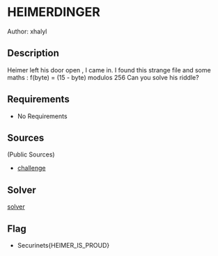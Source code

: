 # HEIMERDINGER

Author: xhalyl

## Description

Heimer left his door open , I came in.
I found this strange file and some maths : f(byte) = (15 - byte) modulos 256
Can you solve his riddle?

## Requirements
- No Requirements

## Sources
  (Public Sources)
- [challenge](./challenge/corrupted.jpg)

## Solver
[solver](./solver.py)

## Flag
- Securinets{HEIMER_IS_PROUD}
